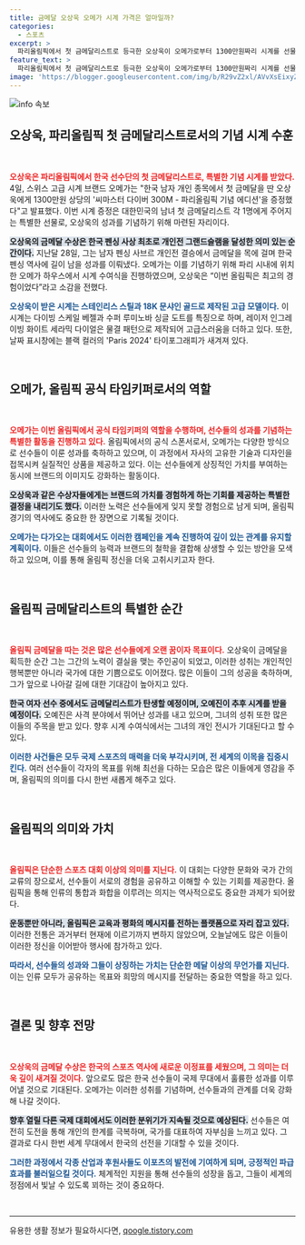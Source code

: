 ```yaml
---
title: 금메달 오상욱 오메가 시계 가격은 얼마일까?
categories:
  - 스포츠
excerpt: >
  파리올림픽에서 첫 금메달리스트로 등극한 오상욱이 오메가로부터 1300만원짜리 시계를 선물받았다! 그의 기쁨을 더한 이 특별한 순간을 놓치지 마세요!
feature_text: >
  파리올림픽에서 첫 금메달리스트로 등극한 오상욱이 오메가로부터 1300만원짜리 시계를 선물받았다! 그의 기쁨을 더한 이 특별한 순간을 놓치지 마세요!
image: 'https://blogger.googleusercontent.com/img/b/R29vZ2xl/AVvXsEixyZcFfHzMRdzZMjFBmAUKJYCLCGyLL1o632UiGVXcaFdKo_bkvkuCioo0uUKlGfBVcT3P84aROyZIXSBEx3Aw5nCQ3pTgDom1WDC4m8eifvWiAmWEEVb4x6G_l8C0QH225ldMjyaFvpxGEBGNO37VmDTDMHGhJPq73UglMfDca1-0aw/s1600/blogspot.png'
---
```


<p><img src="https://blogger.googleusercontent.com/img/b/R29vZ2xl/AVvXsEixyZcFfHzMRdzZMjFBmAUKJYCLCGyLL1o632UiGVXcaFdKo_bkvkuCioo0uUKlGfBVcT3P84aROyZIXSBEx3Aw5nCQ3pTgDom1WDC4m8eifvWiAmWEEVb4x6G_l8C0QH225ldMjyaFvpxGEBGNO37VmDTDMHGhJPq73UglMfDca1-0aw/s1600/blogspot.png" alt="info 속보" /></p>

<h2 data-ke-size="size26">오상욱, 파리올림픽 첫 금메달리스트로서의 기념 시계 수훈</h2>

<p data-ke-size="size16">&nbsp;</p>

<p><b><span style="color: #ee2323;">오상욱은 파리올림픽에서 한국 선수단의 첫 금메달리스트로, 특별한 기념 시계를 받았다.</span></b> 4일, 스위스 고급 시계 브랜드 오메가는 "한국 남자 개인 종목에서 첫 금메달을 딴 오상욱에게 1300만원 상당의 '씨마스터 다이버 300M - 파리올림픽 기념 에디션'을 증정했다"고 발표했다. 이번 시계 증정은 대한민국의 남녀 첫 금메달리스트 각 1명에게 주어지는 특별한 선물로, 오상욱의 성과를 기념하기 위해 마련된 자리이다. </p>

<p><b><span style="background-color: #21538527;">오상욱의 금메달 수상은 한국 펜싱 사상 최초로 개인전 그랜드슬램을 달성한 의미 있는 순간이다.</span></b> 지난달 28일, 그는 남자 펜싱 사브르 개인전 결승에서 금메달을 목에 걸며 한국 펜싱 역사에 길이 남을 성과를 이뤄냈다. 오메가는 이를 기념하기 위해 파리 시내에 위치한 오메가 하우스에서 시계 수여식을 진행하였으며, 오상욱은 “이번 올림픽은 최고의 경험이었다”라고 소감을 전했다.</p>

<p><b><span style="color: #1a5490;">오상욱이 받은 시계는 스테인리스 스틸과 18K 문샤인 골드로 제작된 고급 모델이다.</span></b> 이 시계는 다이빙 스케일 베젤과 수퍼 루미노바 싱글 도트를 특징으로 하며, 레이저 인그레이빙 화이트 세라믹 다이얼은 물결 패턴으로 제작되어 고급스러움을 더하고 있다. 또한, 날짜 표시창에는 블랙 컬러의 'Paris 2024' 타이포그래피가 새겨져 있다.</p>

<p data-ke-size="size16">&nbsp;</p>

<h2 data-ke-size="size26">오메가, 올림픽 공식 타임키퍼로서의 역할</h2>

<p data-ke-size="size16">&nbsp;</p>

<p><b><span style="color: #ee2323;">오메가는 이번 올림픽에서 공식 타임키퍼의 역할을 수행하며, 선수들의 성과를 기념하는 특별한 활동을 진행하고 있다.</span></b> 올림픽에서의 공식 스폰서로서, 오메가는 다양한 방식으로 선수들이 이룬 성과를 축하하고 있으며, 이 과정에서 자사의 고유한 기술과 디자인을 접목시켜 실질적인 상품을 제공하고 있다. 이는 선수들에게 상징적인 가치를 부여하는 동시에 브랜드의 이미지도 강화하는 활동이다.</p>

<p><b><span style="background-color: #21538527;">오상욱과 같은 수상자들에게는 브랜드의 가치를 경험하게 하는 기회를 제공하는 특별한 결정을 내리기도 했다.</span></b> 이러한 노력은 선수들에게 잊지 못할 경험으로 남게 되며, 올림픽 경기의 역사에도 중요한 한 장면으로 기록될 것이다. </p>

<p><b><span style="color: #1a5490;">오메가는 다가오는 대회에서도 이러한 캠페인을 계속 진행하여 깊이 있는 관계를 유지할 계획이다.</span></b> 이들은 선수들의 능력과 브랜드의 철학을 결합해 상생할 수 있는 방안을 모색하고 있으며, 이를 통해 올림픽 정신을 더욱 고취시키고자 한다.</p>

<p data-ke-size="size16">&nbsp;</p>

<h2 data-ke-size="size26">올림픽 금메달리스트의 특별한 순간</h2>

<p data-ke-size="size16">&nbsp;</p>

<p><b><span style="color: #ee2323;">올림픽 금메달을 따는 것은 많은 선수들에게 오랜 꿈이자 목표이다.</span></b> 오상욱이 금메달을 획득한 순간 그는 그간의 노력이 결실을 맺는 주인공이 되었고, 이러한 성취는 개인적인 행복뿐만 아니라 국가에 대한 기쁨으로도 이어졌다. 많은 이들이 그의 성공을 축하하며, 그가 앞으로 나아갈 길에 대한 기대감이 높아지고 있다.</p>

<p><b><span style="background-color: #21538527;">한국 여자 선수 중에서도 금메달리스트가 탄생할 예정이며, 오예진이 추후 시계를 받을 예정이다.</span></b> 오예진은 사격 분야에서 뛰어난 성과를 내고 있으며, 그녀의 성취 또한 많은 이들의 주목을 받고 있다. 향후 시계 수여식에서는 그녀의 개인 전시가 기대된다고 할 수 있다.</p>

<p><b><span style="color: #1a5490;">이러한 사건들은 모두 국제 스포츠의 매력을 더욱 부각시키며, 전 세계의 이목을 집중시킨다.</span></b> 여러 선수들이 각자의 목표를 위해 최선을 다하는 모습은 많은 이들에게 영감을 주며, 올림픽의 의미를 다시 한번 새롭게 해주고 있다.</p>

<p data-ke-size="size16">&nbsp;</p>

<h2 data-ke-size="size26">올림픽의 의미와 가치</h2>

<p data-ke-size="size16">&nbsp;</p>

<p><b><span style="color: #ee2323;">올림픽은 단순한 스포츠 대회 이상의 의미를 지닌다.</span></b> 이 대회는 다양한 문화와 국가 간의 교류의 장으로서, 선수들이 서로의 경험을 공유하고 이해할 수 있는 기회를 제공한다. 올림픽을 통해 인류의 통합과 화합을 이루려는 의지는 역사적으로도 중요한 과제가 되어왔다. </p>

<p><b><span style="background-color: #21538527;">운동뿐만 아니라, 올림픽은 교육과 평화의 메시지를 전하는 플랫폼으로 자리 잡고 있다.</span></b> 이러한 전통은 과거부터 현재에 이르기까지 변하지 않았으며, 오늘날에도 많은 이들이 이러한 정신을 이어받아 행사에 참가하고 있다. </p>

<p><b><span style="color: #1a5490;">따라서, 선수들의 성과와 그들이 상징하는 가치는 단순한 메달 이상의 무언가를 지닌다.</span></b> 이는 인류 모두가 공유하는 목표와 희망의 메시지를 전달하는 중요한 역할을 하고 있다.</p>

<p data-ke-size="size16">&nbsp;</p>

<h2 data-ke-size="size26">결론 및 향후 전망</h2>

<p data-ke-size="size16">&nbsp;</p>

<p><b><span style="color: #ee2323;">오상욱의 금메달 수상은 한국의 스포츠 역사에 새로운 이정표를 세웠으며, 그 의미는 더욱 깊이 새겨질 것이다.</span></b> 앞으로도 많은 한국 선수들이 국제 무대에서 훌륭한 성과를 이루어낼 것으로 기대된다. 오메가는 이러한 성취를 기념하며, 선수들과의 관계를 더욱 강화해 나갈 것이다.</p>

<p><b><span style="background-color: #21538527;">향후 열릴 다른 국제 대회에서도 이러한 분위기가 지속될 것으로 예상된다.</span></b> 선수들은 여전히 도전을 통해 개인의 한계를 극복하며, 국가를 대표하여 자부심을 느끼고 있다. 그 결과로 다시 한번 세계 무대에서 한국의 선전을 기대할 수 있을 것이다.</p>

<p><b><span style="color: #1a5490;">그러한 과정에서 각종 산업과 후원사들도 이포츠의 발전에 기여하게 되며, 긍정적인 파급효과를 불러일으킬 것이다.</span></b> 체계적인 지원을 통해 선수들의 성장을 돕고, 그들이 세계의 정점에서 빛날 수 있도록 꾀하는 것이 중요하다.</p>

<p data-ke-size="size16">&nbsp;</p>

<hr />
유용한 생활 정보가 필요하시다면, <a href="https://qoogle.tistory.com" rel="dofollow">qoogle.tistory.com</a>


